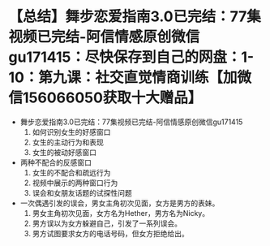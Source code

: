 # 【总结】舞步恋爱指南3.0已完结：77集视频已完结-阿信情感原创微信gu171415：尽快保存到自己的网盘：1-10：第九课：社交直觉情商训练【加微信156066050获取十大赠品】

-   舞步恋爱指南3.0已完结：77集视频已完结-阿信情感原创微信gu171415
    1.  如何识别女生的好感窗口
    2.  女生的主动行为和表现
    3.  女生的被动好感窗口
-   两种不配合的反感窗口
    1.  女生的不配合和疏远行为
    2.  视频中展示的两种窗口行为
    3.  误会和女朋友话题的试探性问题
-   一次偶遇引发的误会，男女主角初次见面，女方是男方的表妹。
    1.  男女主角初次见面，女方名为Hether，男方名为Nicky。
    2.  男方误以为女方躲避自己，引发了一系列误会。
    3.  男方试图要求女方的电话号码，但女方拒绝给出。